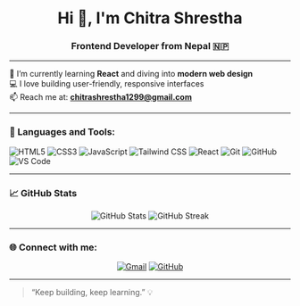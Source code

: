 <h1 align="center">Hi 👋, I'm Chitra Shrestha</h1>
<h3 align="center">Frontend Developer from Nepal 🇳🇵</h3>

---

🌱 I’m currently learning **React** and diving into **modern web design**  
💻 I love building user-friendly, responsive interfaces  
📫 Reach me at: **chitrashrestha1299@gmail.com**  

---

### 🧰 Languages and Tools:

<p align="left">
  <img src="https://img.shields.io/badge/HTML5-E34F26?style=flat&logo=html5&logoColor=white" alt="HTML5" />
  <img src="https://img.shields.io/badge/CSS3-1572B6?style=flat&logo=css3&logoColor=white" alt="CSS3" />
  <img src="https://img.shields.io/badge/JavaScript-F7DF1E?style=flat&logo=javascript&logoColor=black" alt="JavaScript" />
  <img src="https://img.shields.io/badge/TailwindCSS-38B2AC?style=flat&logo=tailwind-css&logoColor=white" alt="Tailwind CSS" />
  <img src="https://img.shields.io/badge/React-20232A?style=flat&logo=react&logoColor=61DAFB" alt="React" />
  <img src="https://img.shields.io/badge/Git-F05032?style=flat&logo=git&logoColor=white" alt="Git" />
  <img src="https://img.shields.io/badge/GitHub-181717?style=flat&logo=github&logoColor=white" alt="GitHub" />
  <img src="https://img.shields.io/badge/VS%20Code-007ACC?style=flat&logo=visual-studio-code&logoColor=white" alt="VS Code" />
</p>

---

### 📈 GitHub Stats

<p align="center">
  <img src="https://github-readme-stats.vercel.app/api?username=ChitraShrestha12&show_icons=true&theme=tokyonight&hide_border=true&include_all_commits=true&count_private=true" alt="GitHub Stats" />
  <img src="https://github-readme-streak-stats.herokuapp.com?user=ChitraShrestha12&theme=tokyonight&hide_border=true" alt="GitHub Streak" />
</p>

---

### 🌐 Connect with me:

<p align="center">
  <a href="mailto:chitrashrestha1299@gmail.com" target="_blank" rel="noopener noreferrer"><img src="https://img.shields.io/badge/Gmail-D14836?style=flat&logo=gmail&logoColor=white" alt="Gmail" /></a>
  <a href="https://github.com/ChitraShrestha12" target="_blank" rel="noopener noreferrer"><img src="https://img.shields.io/badge/GitHub-100000?style=flat&logo=github&logoColor=white" alt="GitHub" /></a>
</p>

---

> “Keep building, keep learning.” 💡
